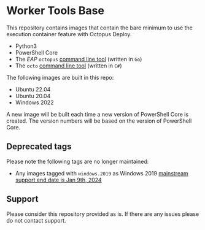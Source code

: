 # Worker Tools Base

This repository contains images that contain the bare minimum to use the execution container feature with Octopus Deploy.

- Python3
- PowerShell Core
- The *EAP* `octopus` [command line tool](https://github.com/OctopusDeploy/cli/blob/main/README.md) (written in `Go`)
- The `octo` [command line tool](https://github.com/OctopusDeploy/OctopusCLI/) (written in `C#`)

The following images are built in this repo:

- Ubuntu 22.04 
- Ubuntu 20.04 
- Windows 2022

A new image will be built each time a new version of PowerShell Core is created.  The version numbers will be based on the version of PowerShell Core.

## Deprecated tags

Please note the following tags are no longer maintained:
- Any images tagged with `windows.2019` as Windows 2019 [mainstream support end date is Jan 9th, 2024](https://learn.microsoft.com/en-us/lifecycle/products/windows-server-2019)


## Support

Please consider this repository provided as is.  If there are any issues please do not contact support.
